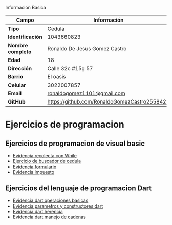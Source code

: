 Información Basica

| Campo | Información |
| --- | --- |
| **Tipo** | Cedula |
| **Identificación** | 1043660823 |
| **Nombre completo** | Ronaldo De Jesus Gomez Castro |
| **Edad** | 18 |
| **Dirección** | Calle 32c #15g 57 |
| **Barrio** | El oasis |
| **Celular** | 3022007857 |
| **Email** | ronaldogomez1101@gmail.com |
| **GitHub** | https://github.com/RonaldoGomezCastro2558427 |

# Ejercicios de programacion
## Ejercicios de programacion de visual basic
- [Evidencia recolecta con While](evidencia_recolecta.md)
- [Ejercicio de buscador de cedula](buscador_de_cedula_mientras.md)
- [Evidencia formulario](evidencia_formulario.md)
- [Evidencia impuesto](evidencia_impuesto.md)

## Ejercicios del lenguaje de programacion Dart
- [Evidencia dart operaciones basicas](evidencia_dart_operaciones.md)
- [Evidencia parametros y constructores dart](tipos_parametros_y_constructores.md)
- [Evidencia dart herencia](evidencia_dart_herencia.md)
- [Evidencia dart manejo de cadenas](evidencia_dart_cadenas.md)
